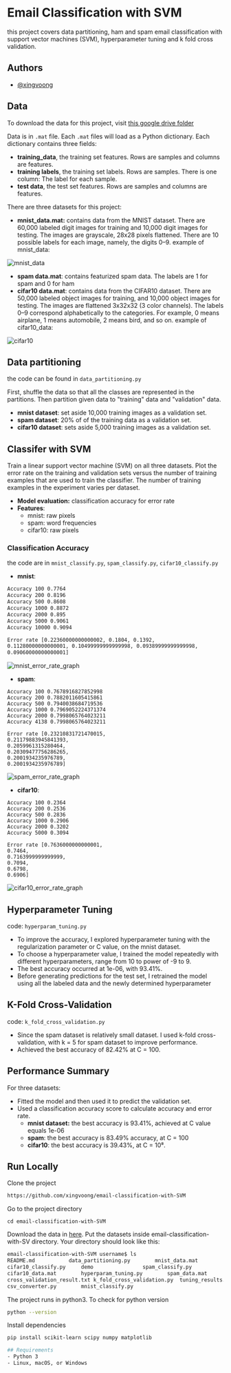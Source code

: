 # Email Classification with SVM
this project covers data partitioning, ham and spam email classification with support vector machines (SVM),
hyperparameter tuning and k fold cross validation.

## Authors
- [@xingvoong](https://github.com/xingvoong)

## Data
To download the data for this project, visit [this google drive folder](https://drive.google.com/drive/folders/1iknXeSFmPjvSfySFEIZFnFXIvziYyLF2?usp=sharing)


Data is in `.mat` file.  Each `.mat` files will load as a Python dictionary.  Each dictionary contains three fields:
- **training_data**, the training set features. Rows are samples and columns are features.
- **training labels**, the training set labels. Rows are samples. There is one column: The label for each sample.
- **test data**, the test set features. Rows are samples and columns are features.

There are three datasets for this project:
- **mnist_data.mat:** contains data from the MNIST dataset. There are 60,000 labeled digit images for training and 10,000 digit images for testing. The images are grayscale, 28x28 pixels flattened. There are 10 possible labels for each image, namely, the digits 0–9.
example of mnist_data:

![mnist_data](https://raw.githubusercontent.com/xingvoong/email-classification-with-SVM/main/demo/mnist-dataset.png?token=AHX47R2FCLIIKECXHVEDKUTBMHBLQ)

- **spam data.mat**: contains featurized spam data. The labels are 1 for spam and 0 for ham
- **cifar10 data.mat**: contains data from the CIFAR10 dataset. There are 50,000 labeled object images for training, and 10,000 object images for testing. The images are flattened 3x32x32 (3 color channels). The labels 0–9 correspond alphabetically to the categories. For example, 0 means airplane, 1 means automobile, 2 means bird, and so on.
example of cifar10_data:

![cifar10](https://raw.githubusercontent.com/xingvoong/email-classification-with-SVM/main/demo/cifar10-dataset.png?token=AHX47RZX3HMBGGSPY75FQFLBMHAYQ)

## Data partitioning
the code can be found in `data_partitioning.py`

First, shuffle the data so that all the classes are represented in the partitions.  Then partition given data to "training" data and "validation" data.
- **mnist dataset**: set aside 10,000 training images as a validation set.
- **spam dataset**: 20% of of the training data as a validation set.
- **cifar10 dataset**: sets aside 5,000 training images as a validation set.

## Classifer with SVM
Train a linear support vector machine (SVM) on all three datasets. Plot the error rate on the training
and validation sets versus the number of training examples that are used to train the classifier.
The number of training examples in the experiment varies per dataset.

- **Model evaluation:** classification accuracy for error rate
- **Features**:
    - mnist: raw pixels
    - spam: word frequencies
    - cifar10: raw pixels 

### Classification Accuracy
the code are in `mnist_classify.py`, `spam_classify.py`, `cifar10_classify.py`
- **mnist**: 
```bash
Accuracy 100 0.7764
Accuracy 200 0.8196
Accuracy 500 0.8608
Accuracy 1000 0.8872
Accuracy 2000 0.895
Accuracy 5000 0.9061
Accuracy 10000 0.9094

Error rate [0.22360000000000002, 0.1804, 0.1392,
0.11280000000000001, 0.10499999999999998, 0.09389999999999998,
0.09060000000000001]
```
![mnist_error_rate_graph](https://raw.githubusercontent.com/xingvoong/email-classification-with-SVM/main/demo/mnist_error_rate_graph.png?token=AHX47RZGJP6BN7XOPHDGRPLBMHA6Y)
- **spam**:
```
Accuracy 100 0.7678916827852998
Accuracy 200 0.7882011605415861
Accuracy 500 0.7940038684719536
Accuracy 1000 0.7969052224371374
Accuracy 2000 0.7998065764023211
Accuracy 4138 0.7998065764023211

Error rate [0.23210831721470015,
0.21179883945841393, 
0.2059961315280464, 
0.20309477756286265, 
0.2001934235976789, 
0.2001934235976789]
```
![spam_error_rate_graph](https://raw.githubusercontent.com/xingvoong/email-classification-with-SVM/main/demo/spam_error_rate_graph.png?token=AHX47RY3BEGGTPYUWBP4LS3BMHBB4)

- **cifar10**:
```
Accuracy 100 0.2364
Accuracy 200 0.2536
Accuracy 500 0.2836
Accuracy 1000 0.2906
Accuracy 2000 0.3202
Accuracy 5000 0.3094

Error rate [0.7636000000000001, 
0.7464, 
0.7163999999999999, 
0.7094, 
0.6798, 
0.6906]
```
![cifar10_error_rate_graph](https://raw.githubusercontent.com/xingvoong/email-classification-with-SVM/main/demo/cifar10_error_rate_graph.png?token=AHX47R2VRTTEE5U57XMHC2LBMHBDY)
## Hyperparameter Tuning
code: `hyperparam_tuning.py` 

- To improve the accuracy, I explored hyperparameter tuning with the regularization parameter or C value, on the mnist dataset.
- To choose a hyperparameter value, I trained the model repeatedly with different hyperparameters, range from 10 to power of -9 to 9.
- The best accuracy occurred at 1e-06, with 93.41%.
- Before generating predictions for the test set,  I retrained the model using all the labeled data and the newly determined hyperparameter

## K-Fold Cross-Validation
code: `k_fold_cross_validation.py`
- Since the spam dataset is relatively small dataset. I used k-fold cross-validation, with k = 5 for spam dataset to improve performance.
- Achieved the best accuracy of 82.42% at C = 100.

## Performance Summary
For three datasets:
- Fitted the model and then used it to predict the validation set.  
- Used a classification accuracy score to calculate accuracy and error rate.  
    - **mnist dataset:** the best accuracy is 93.41%, achieved at C value equals 1e-06
    - **spam**: the best accuracy is 83.49% accuracy, at C = 100
    - **cifar10**: the best accuracy is 39.43%, at C = 10⁸. 

## Run Locally
Clone the project
```bash
https://github.com/xingvoong/email-classification-with-SVM
```

Go to the project directory
```
cd email-classification-with-SVM
```
Download the data in [here](https://drive.google.com/drive/folders/1iknXeSFmPjvSfySFEIZFnFXIvziYyLF2?usp=sharing).  Put the datasets inside email-classification-with-SV directory.
Your directory should look like this:
```bash
email-classification-with-SVM username$ ls
README.md			data_partitioning.py		mnist_data.mat
cifar10_classify.py		demo				spam_classify.py
cifar10_data.mat		hyperparam_tuning.py		spam_data.mat
cross_validation_result.txt	k_fold_cross_validation.py	tuning_results.txt
csv_converter.py		mnist_classify.py
```

The project runs in python3.  To check for python version
```bash
python --version
```

Install dependencies
```bash
pip install scikit-learn scipy numpy matplotlib

## Requirements
- Python 3
- Linux, macOS, or Windows
